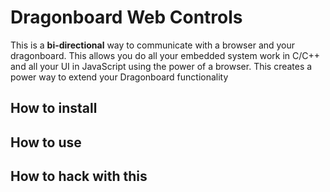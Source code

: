 # Dragonboard Web Controls

This is a **bi-directional** way to communicate with a browser and your dragonboard. This allows you do all your embedded system work in C/C++ and all your UI in JavaScript using the power of a browser. This creates a power way to extend your Dragonboard functionality

## How to install

## How to use

## How to hack with this